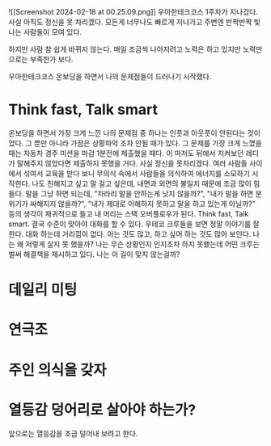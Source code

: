 ![[Screenshot 2024-02-18 at 00.25.09.png]]
우아한테크코스 1주차가 지나갔다.
사실 아직도 정신을 못 차리겠다.
모든게 너무나도 빠르게 지나가고 주변엔 반짝반짝 빛나는 사람들이 모여 있다.

하지만 사람 참 쉽게 바뀌지 않는다.
매일 조금씩 나아지려고 노력은 하고 있지만 노력만으로는 부족한가 보다.

우아한테크코스 온보딩을 하면서 나의 문제점들이 드러나기 시작했다. 

# Think fast, Talk smart

온보딩을 하면서 가장 크게 느낀 나의 문제점 중 하나는 인풋과 아웃풋이 안된다는 것이었다. 그 뿐만 아니라 가끔은 상황파악 조차 안될 때가 있다. 그 문제를 가장 크게 느꼈을 때는 자동차 경주 미션을 마감 1분전에 제출했을 때다. 이 마저도 뒤에서 지켜보던 레디가 말해주지 않았다면 제출하지 못했을 거다. 
사실 정신을 못차리겠다. 여러 사람들 사이에서 섞여서 교육을 받다 보니 무의식 속에서 사람들을 의식하여 에너지를 소모하기 시작한다. 나도 친해지고 싶고 말 걸고 싶은데, 내면과 외면의 불일치 때문에 조금 많이 힘들다. 말을 그냥 하면 되는데, "차라리 말을 안하는게 낫지 않을까?", "내가 말을 하면 분위기가 싸해지지 않을까?", "내가 제대로 이해하지 못하고 말을 하고 있는게 아닐까?" 등의 생각이 재귀적으로 들고 내 머리는 스택 오버플로우가 된다.
Think fast, Talk smart. 결국 수준이 맞아야 대화를 할 수 있다. 우테코 크루들을 보면 정말 이야기를 잘한다. 대화 하는데 거리낌이 없다. 아는 것도 많고, 하고 싶어 하는 것도 많아 보인다. 나는 왜 저렇게 살지 못 했을까? 
나는 무슨 상황인지 인지조차 하지 못했는데 어떤 크루는 벌써 해결책을 제시하고 있다. 나는 이 길이 맞지 않는걸까? 


# 데일리 미팅

# 연극조


# 주인 의식을 갖자


# 열등감 덩어리로 살아야 하는가?

앞으로는 열등감을 조금 덜어내 보려고 한다. 